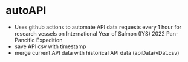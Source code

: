 # autoAPI
- Uses github actions to automate API data requests  every 1 hour for research vessels on International Year of Salmon (IYS) 2022 Pan-Pancific Expedition 
- save API csv with timestamp
- merge current API data with historical API data (apiData/vDat.csv)
